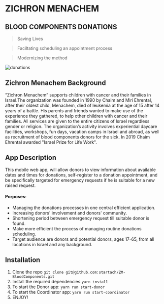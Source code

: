 # ZICHRON MENACHEM

## BLOOD COMPONENTS DONATIONS

> Saving Lives

> Faciltating scheduling an appointment process

> Modernizing the method

![donations](https://i.imgur.com/OP29OBs.gif)

## Zichron Menachem Background

“Zichron Menachem” supports children with cancer and their families in Israel.The organization was founded in 1990 by Chaim and Miri Ehrental, after their oldest child, Menachem, died of leukemia at the age of 15 after 14 years of a battle. His parents and friends wanted to make use of the experience they gathered, to help other children with cancer and their families. All services are given to the entire citizens of Israel regardless gender or religion. The organization’s activity involves experiential daycare facilities, workshops, fun days, vacation camps in Israel and abroad, as well as recruitment of blood components donors for the sick.
In 2019 Chaim Ehrental awarded "Israel Prize for Life Work".

## App Description

This mobile web app, will allow donors to view information about available dates and times for donations, self-register to a donation appointment, and be specifically targeted for emergency requests if he is suitable for a new raised request.

#### Porposes:

- Managing the donations processes in one central efficient application.
- Increasing donors' involvement and donors' community.
- Shortening period between emergency request till suitable donor is found.
- Make more efficient the process of managing routine donations scheduling.
- Target audience are donors and potential donors, ages 17-65, from all locations in Israel and any background.

## Installation

<!-- ![](https://i.imgur.com/19mCLmm.png) -->

1. Clone the repo
   `git clone git@github.com:startach/ZM-BloodComponents.git`
2. Install the required dependencies
   `yarn install`
3. To start the Donor app:
   `yarn run start-donor`
4. To start the Coordinator app:
   `yarn run start-coordinator`
5. ENJOY!
